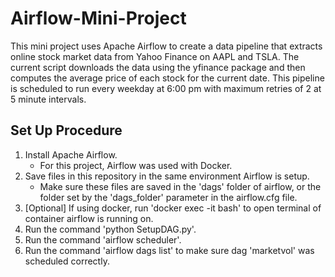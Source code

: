 # Airflow-Mini-Project

This mini project uses Apache Airflow to create a data pipeline that extracts online stock market
data from Yahoo Finance on AAPL and TSLA. The current script downloads the data using the yfinance package
and then computes the average price of each stock for the current date. This pipeline is scheduled to run
every weekday at 6:00 pm with maximum retries of 2 at 5 minute intervals. 

## Set Up Procedure
1. Install Apache Airflow. 
    - For this project, Airflow was used with Docker. 
2. Save files in this repository in the same environment Airflow is setup. 
    - Make sure these files are saved in the 'dags' folder of airflow, or the folder set by the 'dags_folder' parameter in the airflow.cfg file.
3. [Optional] If using docker, run 'docker exec -it <container-name> bash' to open terminal of container airflow is running on. 
4. Run the command 'python SetupDAG.py'.
5. Run the command 'airflow scheduler'.
6. Run the command 'airflow dags list' to make sure dag 'marketvol' was scheduled correctly. 
